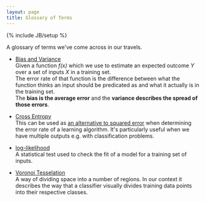 ```yaml
---
layout: page
title: Glossary of Terms
---
```

{% include JB/setup %}

A glossary of terms we've come across in our travels.

* [Bias and Variance](http://bit.ly/W92qah)  
Given a function *f(x)* which we use to estimate an expected outcome *Y* over a set of inputs *X* in a training set.    
The error rate of that function is the difference between what the function thinks an input should be predicated as and what it actually is in the training set.  
The **bias is the average error** and the **variance describes the spread of those errors**.

* [Cross Entropy](http://en.wikipedia.org/wiki/Cross_entropy)  
This can be used as [an alternative to squared error](http://www.cse.unsw.edu.au/~billw/cs9444/crossentropy.html) when determining the error rate of a learning algorithm. It's particularly useful when we have multiple outputs e.g. with classification problems.

* [log-likelihood](http://en.wikipedia.org/wiki/Likelihood-ratio_test)  
A statistical test used to check the fit of a model for a training set of inputs. 

* [Voronoi Tesselation](http://en.wikipedia.org/wiki/Voronoi_diagram)  
A way of dividing space into a number of regions. In our context it describes the way that a classifier visually divides training data points into their respective classes.
